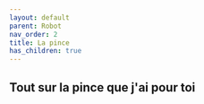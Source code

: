```yaml
---
layout: default
parent: Robot
nav_order: 2
title: La pince
has_children: true
---
```

## Tout sur la pince que j'ai pour toi
